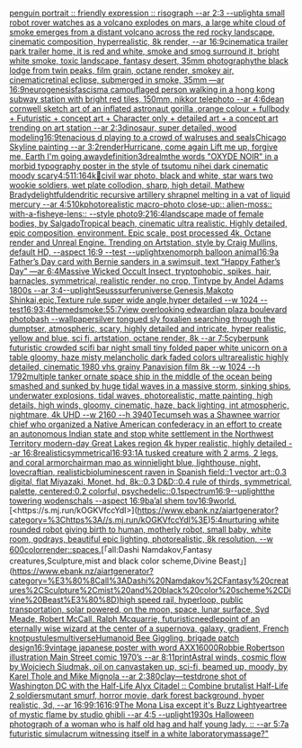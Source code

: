[penguin portrait :: friendly expression :: risograph --ar 2:3 --uplight](https://www.ebank.nz/aiartgenerator?category=penguin%20portrait%20%3A%3A%20friendly%20expression%20%3A%3A%20risograph%20--ar%202%3A3%20--uplight)[a small robot rover watches as a volcano explodes on mars, a large white cloud of smoke emerges from a distant volcano across the red rocky landscape, cinematic composition, hyperrealistic, 8k render, --ar 16:9](https://www.ebank.nz/aiartgenerator?category=a%20small%20robot%20rover%20watches%20as%20a%20volcano%20explodes%20on%20mars%2C%20a%20large%20white%20cloud%20of%20smoke%20emerges%20from%20a%20distant%20volcano%20across%20the%20red%20rocky%20landscape%2C%20cinematic%20composition%2C%20hyperrealistic%2C%208k%20render%2C%20--ar%2016%3A9)[cinematic](https://www.ebank.nz/aiartgenerator?category=cinematic)[a trailer park trailer home, it is red and white, smoke and smog surround it, bright white smoke, toxic landscape, fantasy desert, 35mm photography](https://www.ebank.nz/aiartgenerator?category=a%20trailer%20park%20trailer%20home%2C%20it%20is%20red%20and%20white%2C%20smoke%20and%20smog%20surround%20it%2C%20bright%20white%20smoke%2C%20toxic%20landscape%2C%20fantasy%20desert%2C%2035mm%20photography)[the black lodge from twin peaks, film grain, octane render, smokey air, cinematic](https://www.ebank.nz/aiartgenerator?category=the%20black%20lodge%20from%20twin%20peaks%2C%20film%20grain%2C%20octane%20render%2C%20smokey%20air%2C%20cinematic)[retinal eclipse, submerged in smoke, 35mm —ar 16:9](https://www.ebank.nz/aiartgenerator?category=retinal%20eclipse%2C%20submerged%20in%20smoke%2C%2035mm%20%E2%80%94ar%2016%3A9)[neurogenesis](https://www.ebank.nz/aiartgenerator?category=neurogenesis)[](https://www.ebank.nz/aiartgenerator?category=)[fascism](https://www.ebank.nz/aiartgenerator?category=fascism)[a camouflaged person walking in a hong kong subway station  with bright red tiles, 150mm, nikkor telephoto --ar 4:6](https://www.ebank.nz/aiartgenerator?category=a%20camouflaged%20person%20walking%20in%20a%20hong%20kong%20subway%20station%20%20with%20bright%20red%20tiles%2C%20150mm%2C%20nikkor%20telephoto%20--ar%204%3A6)[dean cornwell sketch art of an inflated astronaut gorilla  ,orange colour + fullbody + Futuristic + concept art + Character only + detailed art + a concept art trending on art station --ar 2:3](https://www.ebank.nz/aiartgenerator?category=dean%20cornwell%20sketch%20art%20of%20an%20inflated%20astronaut%20gorilla%20%20%2Corange%20colour%20%2B%20fullbody%20%2B%20Futuristic%20%2B%20concept%20art%20%2B%20Character%20only%20%2B%20detailed%20art%20%2B%20a%20concept%20art%20trending%20on%20art%20station%20--ar%202%3A3)[dinosaur, super detailed, wood modeling](https://www.ebank.nz/aiartgenerator?category=dinosaur%2C%20super%20detailed%2C%20wood%20modeling)[16:9](https://www.ebank.nz/aiartgenerator?category=16%3A9)[tenacious d playing to a crowd of walruses and seals](https://www.ebank.nz/aiartgenerator?category=tenacious%20d%20playing%20to%20a%20crowd%20of%20walruses%20and%20seals)[Chicago Skyline painting --ar 3:2](https://www.ebank.nz/aiartgenerator?category=Chicago%20Skyline%20painting%20--ar%203%3A2)[render](https://www.ebank.nz/aiartgenerator?category=render)[Hurricane, come again Lift me up, forgive me, Earth I'm going away](https://www.ebank.nz/aiartgenerator?category=Hurricane%2C%20come%20again%20Lift%20me%20up%2C%20forgive%20me%2C%20Earth%20I%27m%20going%20away)[definition](https://www.ebank.nz/aiartgenerator?category=definition)[3d](https://www.ebank.nz/aiartgenerator?category=3d)[realm](https://www.ebank.nz/aiartgenerator?category=realm)[the words "OXYDE NOIR" in a morbid typography poster in the style of tsutomu nihei dark cinematic moody scary](https://www.ebank.nz/aiartgenerator?category=the%20words%20%22OXYDE%20NOIR%22%20in%20a%20morbid%20typography%20poster%20in%20the%20style%20of%20tsutomu%20nihei%20dark%20cinematic%20moody%20scary)[4:5](https://www.ebank.nz/aiartgenerator?category=4%3A5)[11:16](https://www.ebank.nz/aiartgenerator?category=11%3A16)[4k](https://www.ebank.nz/aiartgenerator?category=4k)[🥦](https://www.ebank.nz/aiartgenerator?category=%F0%9F%A5%A6)[civil war photo, black and white, star wars two wookie soldiers, wet plate collodion, sharp, high detail, Mathew Brady](https://www.ebank.nz/aiartgenerator?category=civil%20war%20photo%2C%20black%20and%20white%2C%20star%20wars%20two%20wookie%20soldiers%2C%20wet%20plate%20collodion%2C%20sharp%2C%20high%20detail%2C%20Mathew%20Brady)[delightful](https://www.ebank.nz/aiartgenerator?category=delightful)[dendritic recursive artillery shrapnel melting in a vat of liquid mercury --ar 4:5](https://www.ebank.nz/aiartgenerator?category=dendritic%20recursive%20artillery%20shrapnel%20melting%20in%20a%20vat%20of%20liquid%20mercury%20--ar%204%3A5)[10k](https://www.ebank.nz/aiartgenerator?category=10k)[photorealistic macro-photo close-up:: alien-moss:: with-a-fisheye-lens::  --style photo](https://www.ebank.nz/aiartgenerator?category=photorealistic%20macro-photo%20close-up%3A%3A%20alien-moss%3A%3A%20with-a-fisheye-lens%3A%3A%20%20--style%20photo)[9:21](https://www.ebank.nz/aiartgenerator?category=9%3A21)[6:4](https://www.ebank.nz/aiartgenerator?category=6%3A4)[landscape made of female bodies, by Salgado](https://www.ebank.nz/aiartgenerator?category=landscape%20made%20of%20female%20bodies%2C%20by%20Salgado)[Tropical beach, cinematic ultra realistic. Highly detailed, epic composition, environment. Epic scale, post processed 4k, Octane render and Unreal Engine. Trending on Artstation, style by Craig Mullins, default HD, --aspect 16:9 --test --uplight](https://www.ebank.nz/aiartgenerator?category=Tropical%20beach%2C%20cinematic%20ultra%20realistic.%20Highly%20detailed%2C%20epic%20composition%2C%20environment.%20Epic%20scale%2C%20post%20processed%204k%2C%20Octane%20render%20and%20Unreal%20Engine.%20Trending%20on%20Artstation%2C%20style%20by%20Craig%20Mullins%2C%20default%20HD%2C%20--aspect%2016%3A9%20--test%20--uplight)[xenomorph balloon animal](https://www.ebank.nz/aiartgenerator?category=xenomorph%20balloon%20animal)[16:9](https://www.ebank.nz/aiartgenerator?category=16%3A9)[a Father’s Day card with Bernie sanders in a swimsuit, text “Happy Father’s Day” —ar 6:4](https://www.ebank.nz/aiartgenerator?category=a%20Father%E2%80%99s%20Day%20card%20with%20Bernie%20sanders%20in%20a%20swimsuit%2C%20text%20%E2%80%9CHappy%20Father%E2%80%99s%20Day%E2%80%9D%20%E2%80%94ar%206%3A4)[Massive Wicked Occult Insect, tryptophobic, spikes, hair, barnacles, symmetrical, realistic render, no crop, Tintype by Andel Adams 1800s --ar 3:4](https://www.ebank.nz/aiartgenerator?category=Massive%20Wicked%20Occult%20Insect%2C%20tryptophobic%2C%20spikes%2C%20hair%2C%20barnacles%2C%20symmetrical%2C%20realistic%20render%2C%20no%20crop%2C%20Tintype%20by%20Andel%20Adams%201800s%20--ar%203%3A4)[--uplight](https://www.ebank.nz/aiartgenerator?category=--uplight)[Seuss](https://www.ebank.nz/aiartgenerator?category=Seuss)[surfer](https://www.ebank.nz/aiartgenerator?category=surfer)[universe,Genesis,Makoto Shinkai,epic,Texture rule,super wide angle,hyper detailed --w 1024 --test](https://www.ebank.nz/aiartgenerator?category=universe%2CGenesis%2CMakoto%20Shinkai%2Cepic%2CTexture%20rule%2Csuper%20wide%20angle%2Chyper%20detailed%20--w%201024%20--test)[16:9](https://www.ebank.nz/aiartgenerator?category=16%3A9)[3:4](https://www.ebank.nz/aiartgenerator?category=3%3A4)[themed](https://www.ebank.nz/aiartgenerator?category=themed)[smoke:5](https://www.ebank.nz/aiartgenerator?category=smoke%3A5)[5:7](https://www.ebank.nz/aiartgenerator?category=5%3A7)[view overlooking edwardian plaza boulevard photobash --wallpaper](https://www.ebank.nz/aiartgenerator?category=view%20overlooking%20edwardian%20plaza%20boulevard%20photobash%20--wallpaper)[silver tongued sly fox](https://www.ebank.nz/aiartgenerator?category=silver%20tongued%20sly%20fox)[alien searching through the dumptser, atmospheric, scary, highly detailed and intricate, hyper realistic, yellow and blue, sci fi, artstation, octane render, 8k --ar 7:5](https://www.ebank.nz/aiartgenerator?category=alien%20searching%20through%20the%20dumptser%2C%20atmospheric%2C%20scary%2C%20highly%20detailed%20and%20intricate%2C%20hyper%20realistic%2C%20yellow%20and%20blue%2C%20sci%20fi%2C%20artstation%2C%20octane%20render%2C%208k%20--ar%207%3A5)[cyberpunk futuristic crowded scifi bar night small tiny folded paper white unicorn on a table gloomy, haze misty melancholic dark faded colors ultrarealistic highly detailed, cinematic 1980 vhs grainy Panavision film 8k --w 1024 --h 1792](https://www.ebank.nz/aiartgenerator?category=cyberpunk%20futuristic%20crowded%20scifi%20bar%20night%20small%20tiny%20folded%20paper%20white%20unicorn%20on%20a%20table%20gloomy%2C%20haze%20misty%20melancholic%20dark%20faded%20colors%20ultrarealistic%20highly%20detailed%2C%20cinematic%201980%20vhs%20grainy%20Panavision%20film%208k%20--w%201024%20--h%201792)[multiple tanker ornate space ship in the middle of the ocean being smashed and sunked by huge tidal waves in a massive storm, sinking ships, underwater explosions, tidal waves, photorealistic, matte painting, high details, high winds, gloomy, cinematic, haze, back lighting, int atmospheric, nightmare, 4k UHD --w 2160 --h 3940](https://www.ebank.nz/aiartgenerator?category=multiple%20tanker%20ornate%20space%20ship%20in%20the%20middle%20of%20the%20ocean%20being%20smashed%20and%20sunked%20by%20huge%20tidal%20waves%20in%20a%20massive%20storm%2C%20sinking%20ships%2C%20underwater%20explosions%2C%20tidal%20waves%2C%20photorealistic%2C%20matte%20painting%2C%20high%20details%2C%20high%20winds%2C%20gloomy%2C%20cinematic%2C%20haze%2C%20back%20lighting%2C%20int%20atmospheric%2C%20nightmare%2C%204k%20UHD%20--w%202160%20--h%203940)[Tecumseh was a Shawnee warrior chief who organized a Native American confederacy in an effort to create an autonomous Indian state and stop white settlement in the Northwest Territory modern-day Great Lakes region 4k hyper realistic, highly detailed --ar 16:8](https://www.ebank.nz/aiartgenerator?category=Tecumseh%20was%20a%20Shawnee%20warrior%20chief%20who%20organized%20a%20Native%20American%20confederacy%20in%20an%20effort%20to%20create%20an%20autonomous%20Indian%20state%20and%20stop%20white%20settlement%20in%20the%20Northwest%20Territory%20modern-day%20Great%20Lakes%20region%204k%20hyper%20realistic%2C%20highly%20detailed%20--ar%2016%3A8)[realistic](https://www.ebank.nz/aiartgenerator?category=realistic)[symmetrical](https://www.ebank.nz/aiartgenerator?category=symmetrical)[16:9](https://www.ebank.nz/aiartgenerator?category=16%3A9)[3:1](https://www.ebank.nz/aiartgenerator?category=3%3A1)[A tusked creature with 2 arms, 2 legs, and coral armor](https://www.ebank.nz/aiartgenerator?category=A%20tusked%20creature%20with%202%20arms%2C%202%20legs%2C%20and%20coral%20armor)[chairman mao as winnie](https://www.ebank.nz/aiartgenerator?category=chairman%20mao%20as%20winnie)[light blue, lighthouse, night, lovecraftian, realistic](https://www.ebank.nz/aiartgenerator?category=light%20blue%2C%20lighthouse%2C%20night%2C%20lovecraftian%2C%20realistic)[bioluminescent raven in Spanish field::1 vector art::0.3 digital, flat Miyazaki, Monet, hd, 8k::0.3 D&D::0.4 rule of thirds, symmetrical, palette, centered:0.2 colorful, psychedelic::0.1](https://www.ebank.nz/aiartgenerator?category=bioluminescent%20raven%20in%20Spanish%20field%3A%3A1%20vector%20art%3A%3A0.3%20digital%2C%20flat%20Miyazaki%2C%20Monet%2C%20hd%2C%208k%3A%3A0.3%20D%26D%3A%3A0.4%20rule%20of%20thirds%2C%20symmetrical%2C%20palette%2C%20centered%3A0.2%20colorful%2C%20psychedelic%3A%3A0.1)[spectrum](https://www.ebank.nz/aiartgenerator?category=spectrum)[16:9](https://www.ebank.nz/aiartgenerator?category=16%3A9)[--uplight](https://www.ebank.nz/aiartgenerator?category=--uplight)[the towering wodenschals --aspect 16:9](https://www.ebank.nz/aiartgenerator?category=the%20towering%20wodenschals%20--aspect%2016%3A9)[ba’al shem tov](https://www.ebank.nz/aiartgenerator?category=ba%E2%80%99al%20shem%20tov)[16:9](https://www.ebank.nz/aiartgenerator?category=16%3A9)[world.](https://www.ebank.nz/aiartgenerator?category=world.)[<https://s.mj.run/kOGKVfccYdI>](https://www.ebank.nz/aiartgenerator?category=%3Chttps%3A//s.mj.run/kOGKVfccYdI%3E)[5:4](https://www.ebank.nz/aiartgenerator?category=5%3A4)[nurturing white rounded robot giving birth to human, motherly robot, small baby, white room, godrays, beautiful epic lighting, photorealistic, 8k resolution, --w 600](https://www.ebank.nz/aiartgenerator?category=nurturing%20white%20rounded%20robot%20giving%20birth%20to%20human%2C%20motherly%20robot%2C%20small%20baby%2C%20white%20room%2C%20godrays%2C%20beautiful%20epic%20lighting%2C%20photorealistic%2C%208k%20resolution%2C%20--w%20600)[color](https://www.ebank.nz/aiartgenerator?category=color)[render](https://www.ebank.nz/aiartgenerator?category=render)[::](https://www.ebank.nz/aiartgenerator?category=%3A%3A)[spaces.](https://www.ebank.nz/aiartgenerator?category=spaces.)[「all:Dashi Namdakov,Fantasy creatures,Sculpture,mist and black color scheme,Divine Beast」](https://www.ebank.nz/aiartgenerator?category=%E3%80%8Call%3ADashi%20Namdakov%2CFantasy%20creatures%2CSculpture%2Cmist%20and%20black%20color%20scheme%2CDivine%20Beast%E3%80%8D)[high speed rail, hyperloop, public transportation, solar powered, on the moon, space, lunar surface, Syd Meade, Robert McCall, Ralph Mcquarrie, futuristic](https://www.ebank.nz/aiartgenerator?category=high%20speed%20rail%2C%20hyperloop%2C%20public%20transportation%2C%20solar%20powered%2C%20on%20the%20moon%2C%20space%2C%20lunar%20surface%2C%20Syd%20Meade%2C%20Robert%20McCall%2C%20Ralph%20Mcquarrie%2C%20futuristic)[needlepoint of an eternally wise wizard at the center of a supernova, galaxy, gradient, French knot](https://www.ebank.nz/aiartgenerator?category=needlepoint%20of%20an%20eternally%20wise%20wizard%20at%20the%20center%20of%20a%20supernova%2C%20galaxy%2C%20gradient%2C%20French%20knot)[pustules](https://www.ebank.nz/aiartgenerator?category=pustules)[multiverse](https://www.ebank.nz/aiartgenerator?category=multiverse)[Humanoid Bee Giggling, brigade patch design](https://www.ebank.nz/aiartgenerator?category=Humanoid%20Bee%20Giggling%2C%20brigade%20patch%20design)[16:9](https://www.ebank.nz/aiartgenerator?category=16%3A9)[vintage japanese poster with word AXX](https://www.ebank.nz/aiartgenerator?category=vintage%20japanese%20poster%20with%20word%20AXX)[16000](https://www.ebank.nz/aiartgenerator?category=16000)[Robbie Robertson illustration Main Street comic 1970’s --ar 8:11](https://www.ebank.nz/aiartgenerator?category=Robbie%20Robertson%20illustration%20Main%20Street%20comic%201970%E2%80%99s%20--ar%208%3A11)[print](https://www.ebank.nz/aiartgenerator?category=print)[Astral winds, cosmic flow by Wojciech Siudmak, oil on canvas](https://www.ebank.nz/aiartgenerator?category=Astral%20winds%2C%20cosmic%20flow%20by%20Wojciech%20Siudmak%2C%20oil%20on%20canvas)[taken up, sci-fi, beamed up, moody, by Karel Thole and Mike Mignola --ar 2:3](https://www.ebank.nz/aiartgenerator?category=taken%20up%2C%20sci-fi%2C%20beamed%20up%2C%20moody%2C%20by%20Karel%20Thole%20and%20Mike%20Mignola%20--ar%202%3A3)[80](https://www.ebank.nz/aiartgenerator?category=80)[clay](https://www.ebank.nz/aiartgenerator?category=clay)[—test](https://www.ebank.nz/aiartgenerator?category=%E2%80%94test)[drone shot of Washington DC with the Half-Life Alyx Citadel :: Combine brutalist Half-Life 2 soldiers](https://www.ebank.nz/aiartgenerator?category=drone%20shot%20of%20Washington%20DC%20with%20the%20Half-Life%20Alyx%20Citadel%20%3A%3A%20Combine%20brutalist%20Half-Life%202%20soldiers)[mutant smurf, horror movie,  dark forest background, hyper realistic, 3d, --ar 16:9](https://www.ebank.nz/aiartgenerator?category=mutant%20smurf%2C%20horror%20movie%2C%20%20dark%20forest%20background%2C%20hyper%20realistic%2C%203d%2C%20--ar%2016%3A9)[9:16](https://www.ebank.nz/aiartgenerator?category=9%3A16)[16:9](https://www.ebank.nz/aiartgenerator?category=16%3A9)[The Mona Lisa except it's Buzz Lightyear](https://www.ebank.nz/aiartgenerator?category=The%20Mona%20Lisa%20except%20it%27s%20Buzz%20Lightyear)[tree of mystic flame by studio ghibli  --ar 4:5 --uplight](https://www.ebank.nz/aiartgenerator?category=tree%20of%20mystic%20flame%20by%20studio%20ghibli%20%20--ar%204%3A5%20--uplight)[1930s Halloween photograph of a woman who is half old hag and half young lady. :: --ar 5:7](https://www.ebank.nz/aiartgenerator?category=1930s%20Halloween%20photograph%20of%20a%20woman%20who%20is%20half%20old%20hag%20and%20half%20young%20lady.%20%3A%3A%20--ar%205%3A7)[a futuristic simulacrum witnessing itself in a white laboratory](https://www.ebank.nz/aiartgenerator?category=a%20futuristic%20simulacrum%20witnessing%20itself%20in%20a%20white%20laboratory)[massage?"](https://www.ebank.nz/aiartgenerator?category=massage%3F%22)